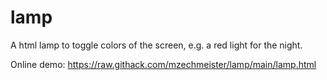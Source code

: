 # lamp

A html lamp to toggle colors of the screen, e.g. a red light for the night.

Online demo: https://raw.githack.com/mzechmeister/lamp/main/lamp.html
